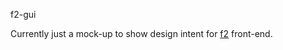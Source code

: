 f2-gui

Currently just a mock-up to show design intent for [f2](https://github.com/aatango/f2) front-end.

<!-- TODO: Add screenshot -->

